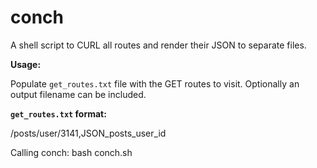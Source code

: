 conch
=====

A shell script to CURL all routes and render their JSON to separate files.

**Usage:**

Populate `get_routes.txt` file with the GET routes to visit.  Optionally an output filename can be included.

**`get_routes.txt` format:**

/posts/user/3141,JSON_posts_user_id

Calling conch:
bash conch.sh
